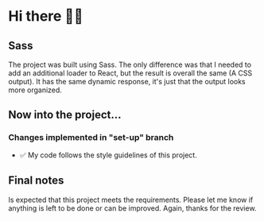 # Hi there 👋🏻 

## Sass

The project was built using Sass. The only difference was that I needed to add an additional loader to React, but the result is overall the same (A CSS output). It has the same dynamic response, it's just that the output looks more organized.

## Now into the project...

### Changes implemented in "set-up" branch 

- ✅  My code follows the style guidelines of this project.

## Final notes

Is expected that this project meets the requirements. Please let me know if anything is left to be done or can be improved. Again, thanks for the review.